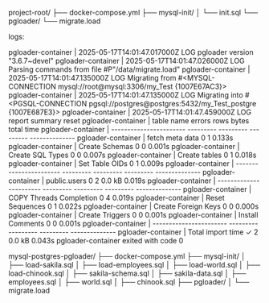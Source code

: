 project-root/
├── docker-compose.yml
├── mysql-init/
│   └── init.sql
└── pgloader/
    └── migrate.load

logs:


pgloader-container  | 2025-05-17T14:01:47.017000Z LOG pgloader version "3.6.7~devel"
pgloader-container  | 2025-05-17T14:01:47.026000Z LOG Parsing commands from file #P"/data/migrate.load"
pgloader-container  | 2025-05-17T14:01:47.135000Z LOG Migrating from #<MYSQL-CONNECTION mysql://root@mysql:3306/my_Test {1007E67AC3}>
pgloader-container  | 2025-05-17T14:01:47.135000Z LOG Migrating into #<PGSQL-CONNECTION pgsql://postgres@postgres:5432/my_Test_postgre {1007E687E3}>
pgloader-container  | 2025-05-17T14:01:47.459000Z LOG report summary reset
pgloader-container  |              table name     errors       rows      bytes      total time
pgloader-container  | -----------------------  ---------  ---------  ---------  --------------
pgloader-container  |         fetch meta data          0          1                     0.133s
pgloader-container  |          Create Schemas          0          0                     0.001s
pgloader-container  |        Create SQL Types          0          0                     0.007s
pgloader-container  |           Create tables          0          1                     0.018s
pgloader-container  |          Set Table OIDs          0          1                     0.009s
pgloader-container  | -----------------------  ---------  ---------  ---------  --------------
pgloader-container  |            public.users          0          2     0.0 kB          0.019s
pgloader-container  | -----------------------  ---------  ---------  ---------  --------------
pgloader-container  | COPY Threads Completion          0          4                     0.019s
pgloader-container  |         Reset Sequences          0          1                     0.022s
pgloader-container  |     Create Foreign Keys          0          0                     0.000s
pgloader-container  |         Create Triggers          0          0                     0.001s
pgloader-container  |        Install Comments          0          0                     0.001s
pgloader-container  | -----------------------  ---------  ---------  ---------  --------------
pgloader-container  |       Total import time          ✓          2     0.0 kB          0.043s
pgloader-container exited with code 0








mysql-postgres-pgloader/
├── docker-compose.yml
├── mysql-init/
│   ├── load-sakila.sql
│   ├── load-employees.sql
│   ├── load-world.sql
│   ├── load-chinook.sql
│   ├── sakila-schema.sql
│   ├── sakila-data.sql
│   ├── employees.sql
│   ├── world.sql
│   ├── chinook.sql
├── pgloader/
│   └── migrate.load